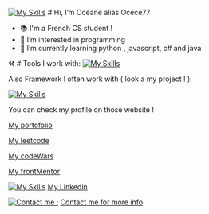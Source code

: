 [![My Skills](https://skillicons.dev/icons?i=apple)](https://skillicons.dev) # Hi, I’m Océane alias Ocece77
- 📚 I'm a French CS student !
- 👀 I’m interested in programming 
- 🌱 I’m currently learning python , javascript, c# and java
  

⚒️ # Tools I work with:
[![My Skills](https://skillicons.dev/icons?i=js,html,css,py,cs,cpp,c,kotlin,npm,nodejs,sqlite,react,figma)](https://skillicons.dev)

Also Framework I often work with ( look a my project ! ):

[![My Skills](https://skillicons.dev/icons?i=tailwind,bootstrap,react,angular,vite)](https://skillicons.dev)

You can check my profile on those website !

[My portofolio]( https://ocece77.github.io/portfolio/)

[My leetcode]( https://leetcode.com/Ocece77)

[My codeWars]( https://www.codewars.com/users/Ocece77)

[My frontMentor](https://www.frontendmentor.io/profile/Ocece77)

 [![My Skills](https://skillicons.dev/icons?i=linkedin)](https://www.linkedin.com/in/oceanekasindu/) 
[My Linkedin](https://www.linkedin.com/in/oceanekasindu/) 


[![Contact me :](https://skillicons.dev/icons?i=gmail)](mailto:oceanekasindupro@gmail.com?subject=[GitHub]%20Want%20to%20Contact%20You)
[Contact me for more info](mailto:oceanekasindupro@gmail.com?subject=[GitHub]%20Want%20to%20Contact%20You) 


<!---
Ocece77/Ocece77 is a ✨ special ✨ repository because its `README.md` (this file) appears on your GitHub profile.
You can click the Preview link to take a look at your changes.
--->
